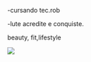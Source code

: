 -cursando tec.rob

-lute acredite e conquiste.


beauty, fit,lifestyle


![](https://media1.tenor.com/m/Oy2ncwqiZO8AAAAC/night-night-nighty-night.gif)

